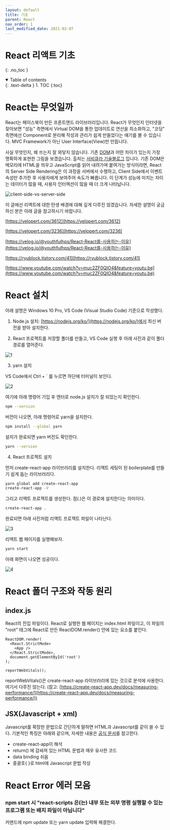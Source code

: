 ```yaml
---
layout: default
title: 기초
parent: React
nav_order: 1
last_modified_date: 2021-02-07
---
```

# React 리액트 기초
{: .no_toc }



<details open markdown="block">
  <summary>
    Table of contents
  </summary>
  {: .text-delta }
1. TOC
{:toc}
</details>


# React는 무엇일까

React는 페이스북이 만든 프론트엔드 라이브러리입니다. React가 무엇인지 인터넷을 찾아보면 "성능" 측면에서 Virtual DOM을 통한 업데이트로 연산을 최소화하고, "코딩" 측면에선 Component로 분리해 작성과 관리가 쉽게 만들었다는 얘기를 볼 수 있습니다. MVC Framework가 아닌 User Interface(View)만 만듭니다.

사실 무엇인지, 왜 쓰는지 잘 와닿지 않습니다. 기존 [DOM](https://developer.mozilla.org/ko/docs/Web/API/Document_Object_Model)과 어떤 차이가 있는지 가장 명확하게 표현한 그림을 보겠습니다. 출처는 [서비큐라 기술블로그](https://subicura.com/2016/06/20/server-side-rendering-with-react.html) 입니다. 기존 DOM은 메모리에 HTML을 띄우고 JavaScript를 읽어 내려가며 붙여가는 방식이라면, React의 Server Side Rendering은 이 과정을 서버에서 수행하고, Client Side에서 이벤트 속성만 추가한 후 사용자에게 보여주어 속도가 빠릅니다. 이 단계가 성능에 미치는 차이는 데이터가 많을 때, 사용자 인터렉션이 많을 때 더 크게 나타납니다.

![client-side-vs-server-side](https://user-images.githubusercontent.com/73984112/107143695-cf9c0500-6979-11eb-95ba-9974edf8b650.png)

이 글에선 리액트에 대한 탄생 배경에 대해 깊게 다루진 않겠습니다. 자세한 설명이 궁금하신 분은 아래 글을 참고하시기 바랍니다.

[https://velopert.com/3612](https://velopert.com/3612)

[https://velopert.com/3236](https://velopert.com/3236)

[https://velog.io/@youthfulhps/React-React를-사용하는-이유](https://velog.io/@youthfulhps/React-React를-사용하는-이유)

[https://ryublock.tistory.com/41](https://ryublock.tistory.com/41)

[https://www.youtube.com/watch?v=muc2ZF0QIO4&feature=youtu.be](https://www.youtube.com/watch?v=muc2ZF0QIO4&feature=youtu.be)



# React 설치

아래 설명은 Windows 10 Pro, VS Code (Visual Studio Code) 기준으로 작성했다.

1) Node.js 설치: [https://nodejs.org/ko/](https://nodejs.org/ko/)에서 최신 버전을 받아 설치한다.

2) React 프로젝트를 저장할 폴더를 만들고, VS Code 실행 후 아래 사진과 같이 폴더 경로를 열어준다.

![1](https://user-images.githubusercontent.com/73984112/107110079-58d30f00-6888-11eb-8f8a-c5ab04d13614.PNG)

3)  yarn 설치

VS Code에서 Ctrl + ` 를 누르면 하단에 터미널이 보인다. 

![2](https://user-images.githubusercontent.com/73984112/107110285-0a267480-688a-11eb-9264-560824174b0c.PNG)

여기에 아래 명령어 기입 후 엔터로 node.js 설치가 잘 되었는지 확인한다.

```bash
npm --version
```

버전이 나오면, 아래 명령어로 yarn을 설치한다.

```bash
npm install --global yarn
```

설치가 완료되면 yarn 버전도 확인한다.

```bash
yarn --version
```

4) React 프로젝트 설치

먼저 create-react-app 라이브러리를 설치한다. 리액트 세팅이 된 boilerplate를 만들기 쉽게 돕는 라이브러리다.

```bash
yarn global add create-react-app
create-react-app -V
```

그리고 리액트 프로젝트를 생성한다. 점(.)은 이 경로에 설치한다는 의미이다.

```bash
create-react-app .
```

완료되면 아래 사진처럼 리액트 프로젝트 파일이 나타난다.

![3](https://user-images.githubusercontent.com/73984112/107110553-127faf00-688c-11eb-81f7-d1a2844b1a83.PNG)

리액트 웹 페이지를 실행해보자.

```bash
yarn start
```

아래 화면이 나오면 성공이다.

![4](https://user-images.githubusercontent.com/73984112/107110593-6e4a3800-688c-11eb-8590-2cb07e575584.PNG)



# React 폴더 구조와 작동 원리



## index.js

React의 진입 파일이다. React로 실행한 웹 페이지는 index.html 파일이고, 이 파일의 "root" 태그에 React로 만든 ReactDOM.render() 안에 있는 요소를 붙인다.

```react
ReactDOM.render(
  <React.StrictMode>
    <App />
  </React.StrictMode>,
  document.getElementById('root')
);

reportWebVitals();
```

reportWebVitals()은 create-react-app 라이브러리에 있는 것으로 분석에 사용한다. 여기서 다루진 않는다. (참고: [https://create-react-app.dev/docs/measuring-performance/](https://create-react-app.dev/docs/measuring-performance/))



## JSX(Javascript + xml)

Javascript를 확장한 문법으로 간단하게 말하면 HTML과 Javascript를 같이 쓸 수 있다. 기본적인 특징은 아래와 같으며, 자세한 내용은 [공식 문서](https://ko.reactjs.org/docs/introducing-jsx.html)를 참고한다.

- create-react-app이 해석
- return() 에 감싸져 있는 HTML 문법과 매우 유사한 코드
- data binding 쉬움
- 중괄호{ }로 html에 Javascript 문법 작성



# React Error 에러 모음

### npm start 시 "react-scripts 은(는) 내부 또는 외부 명령 실행할 수 있는 프로그램 또는 배치 파일이 아닙니다"

커맨드에 npm update 또는 yarn update 입력해 해결한다.

